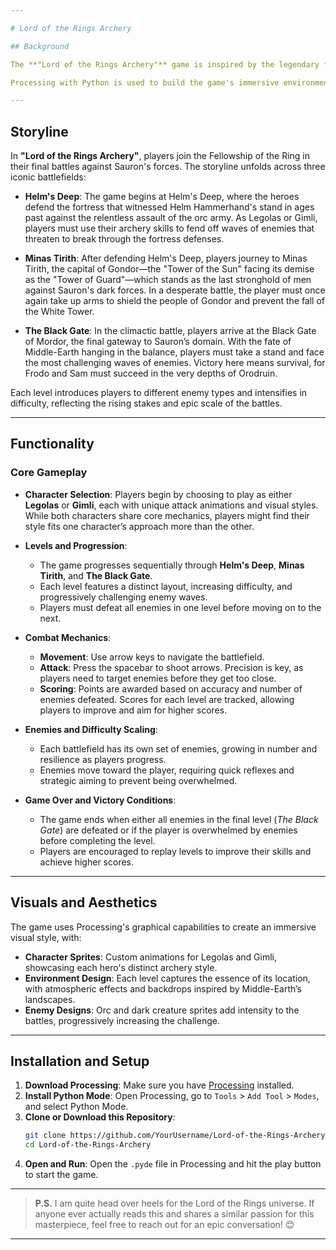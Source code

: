 ```yaml
---

# Lord of the Rings Archery

## Background

The **"Lord of the Rings Archery"** game is inspired by the legendary fantasy epic, *The Lord of the Rings* by **J.R.R. Tolkien**. Set in Middle-Earth, the game lets players embody the courage of iconic heroes of the Fellowship, **Legolas the Elf** and **Gimli the Dwarf**, as they stand against overwhelming forces in the defense of Middle-Earth.

Processing with Python is used to build the game's immersive environment and dynamic gameplay, capturing the essence of epic sieges from Tolkien's world. This project aims to merge classic gaming with the timeless themes of bravery and friendship showcased in *The Lord of the Rings*.

---
```


## Storyline

In **"Lord of the Rings Archery"**, players join the Fellowship of the Ring in their final battles against Sauron's forces. The storyline unfolds across three iconic battlefields:

- **Helm's Deep**: The game begins at Helm's Deep, where the heroes defend the fortress that witnessed Helm Hammerhand's stand in ages past against the relentless assault of the orc army. As Legolas or Gimli, players must use their archery skills to fend off waves of enemies that threaten to break through the fortress defenses.

- **Minas Tirith**: After defending Helm's Deep, players journey to Minas Tirith, the capital of Gondor—the "Tower of the Sun" facing its demise as the "Tower of Guard"—which stands as the last stronghold of men against Sauron's dark forces. In a desperate battle, the player must once again take up arms to shield the people of Gondor and prevent the fall of the White Tower.

- **The Black Gate**: In the climactic battle, players arrive at the Black Gate of Mordor, the final gateway to Sauron’s domain. With the fate of Middle-Earth hanging in the balance, players must take a stand and face the most challenging waves of enemies. Victory here means survival, for Frodo and Sam must succeed in the very depths of Orodruin.

Each level introduces players to different enemy types and intensifies in difficulty, reflecting the rising stakes and epic scale of the battles.

---

## Functionality

### Core Gameplay

- **Character Selection**: Players begin by choosing to play as either **Legolas** or **Gimli**, each with unique attack animations and visual styles. While both characters share core mechanics, players might find their style fits one character’s approach more than the other.

- **Levels and Progression**:
  - The game progresses sequentially through **Helm's Deep**, **Minas Tirith**, and **The Black Gate**.
  - Each level features a distinct layout, increasing difficulty, and progressively challenging enemy waves.
  - Players must defeat all enemies in one level before moving on to the next.

- **Combat Mechanics**:
  - **Movement**: Use arrow keys to navigate the battlefield.
  - **Attack**: Press the spacebar to shoot arrows. Precision is key, as players need to target enemies before they get too close.
  - **Scoring**: Points are awarded based on accuracy and number of enemies defeated. Scores for each level are tracked, allowing players to improve and aim for higher scores.

- **Enemies and Difficulty Scaling**:
  - Each battlefield has its own set of enemies, growing in number and resilience as players progress.
  - Enemies move toward the player, requiring quick reflexes and strategic aiming to prevent being overwhelmed.

- **Game Over and Victory Conditions**:
  - The game ends when either all enemies in the final level (*The Black Gate*) are defeated or if the player is overwhelmed by enemies before completing the level.
  - Players are encouraged to replay levels to improve their skills and achieve higher scores.

---

## Visuals and Aesthetics

The game uses Processing's graphical capabilities to create an immersive visual style, with:

- **Character Sprites**: Custom animations for Legolas and Gimli, showcasing each hero's distinct archery style.
- **Environment Design**: Each level captures the essence of its location, with atmospheric effects and backdrops inspired by Middle-Earth’s landscapes.
- **Enemy Designs**: Orc and dark creature sprites add intensity to the battles, progressively increasing the challenge.

---

## Installation and Setup

1. **Download Processing**: Make sure you have [Processing](https://processing.org/download/) installed.
2. **Install Python Mode**: Open Processing, go to `Tools` > `Add Tool` > `Modes`, and select Python Mode.
3. **Clone or Download this Repository**:
   ```bash
   git clone https://github.com/YourUsername/Lord-of-the-Rings-Archery.git
   cd Lord-of-the-Rings-Archery
   ```
4. **Open and Run**: Open the `.pyde` file in Processing and hit the play button to start the game.

---

> **P.S.** I am quite head over heels for the Lord of the Rings universe. If anyone ever actually reads this and shares a similar passion for this masterpiece, feel free to reach out for an epic conversation! 😊 

---
